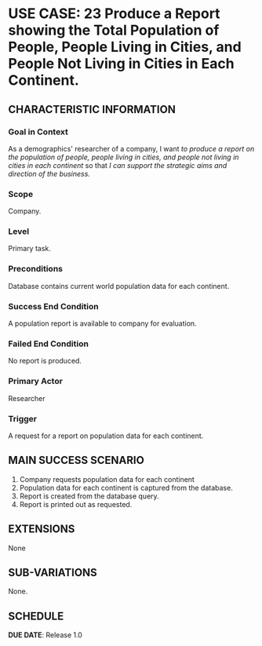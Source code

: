 # USE CASE: 23 Produce a Report showing the Total Population of People, People Living in Cities, and People Not Living in Cities in Each Continent.

## CHARACTERISTIC INFORMATION

### Goal in Context

As a demographics' researcher of a company, I want *to produce a report on the population of people, people living in cities, and people not living in cities in each continent* so that *I can support the strategic aims and direction of the business.*

### Scope

Company.

### Level

Primary task.

### Preconditions

Database contains current world population data for each continent.

### Success End Condition

A population report is available to company for evaluation.

### Failed End Condition

No report is produced.

### Primary Actor

Researcher

### Trigger

A request for a report on population data for each continent.

## MAIN SUCCESS SCENARIO

1. Company requests population data for each continent
2. Population data for each continent is captured from the database.
3. Report is created from the database query.
4. Report is printed out as requested.

## EXTENSIONS

None

## SUB-VARIATIONS

None.

## SCHEDULE

**DUE DATE**: Release 1.0